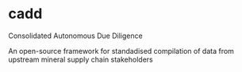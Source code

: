 # cadd
Consolidated Autonomous Due Diligence

An open-source framework for standadised compilation of data from upstream mineral supply chain stakeholders
